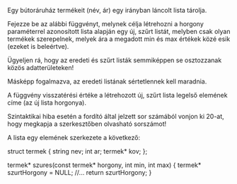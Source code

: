 Egy bútoráruház termékeit (név, ár) egy irányban láncolt lista tárolja.

 Fejezze be az alábbi függvényt, melynek célja létrehozni a horgony paraméterrel azonosított lista alapján egy új, szűrt listát, melyben csak olyan termékek szerepelnek, melyek ára a megadott min és max értékek közé esik (ezeket is beleértve).

Ügyeljen rá, hogy az eredeti és szűrt listák semmiképpen se osztozzanak közös adatterületeken!

 Másképp fogalmazva, az eredeti listának sértetlennek kell maradnia.

A függvény visszatérési értéke a létrehozott új, szűrt lista legelső elemének címe (az új lista horgonya).

Szintaktikai hiba esetén a fordító által jelzett sor számából vonjon ki 20-at, hogy megkapja a szerkesztőben olvasható sorszámot!

A lista egy elemének szerkezete a következő:

struct termek {
  string nev;
  int ar;
  termek* kov;
};


termek* szures(const termek* horgony, int min, int max) {
  termek* szurtHorgony = NULL;
  //...
  return szurtHorgony;
}
